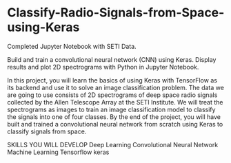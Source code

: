 # Classify-Radio-Signals-from-Space-using-Keras
Completed Jupyter Notebook with SETI Data.

Build and train a convolutional neural network (CNN) using Keras.
Display results and plot 2D spectrograms with Python in Jupyter Notebook.
 
In this project, you will learn the basics of using Keras with TensorFlow as its backend and use it to solve an image classification problem. The data we are going to use consists of 2D spectrograms of deep space radio signals collected by the Allen Telescope Array at the SETI Institute. We will treat the spectrograms as images to train an image classification model to classify the signals into one of four classes. By the end of the project, you will have built and trained a convolutional neural network from scratch using Keras to classify signals from space.

SKILLS YOU WILL DEVELOP
Deep Learning
Convolutional Neural Network
Machine Learning
Tensorflow
keras
